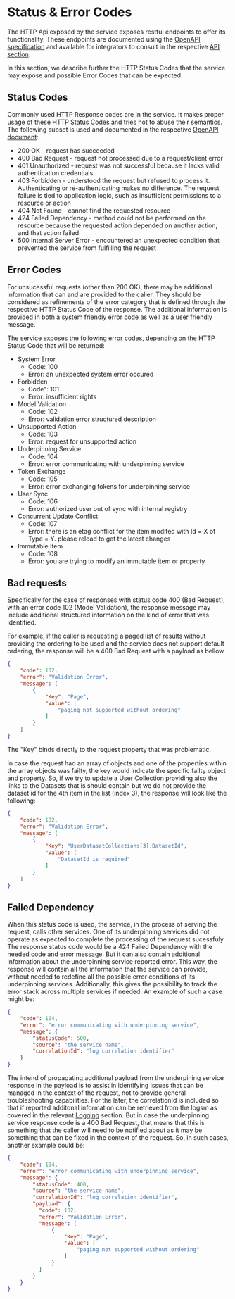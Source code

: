 # Status & Error Codes

The HTTP Api exposed by the service exposes restful endpoints to offer its functionality. These endpoints are documented using the [OpenAPI specification](http://openapis.org/) and available for integrators to consult in the respective [API section](openapi.md).

In this section, we describe further the HTTP Status Codes that the service may expose and possible Error Codes that can be expected.

## Status Codes

Commonly used HTTP Response codes are in the service. It makes proper usage of these HTTP Status Codes and tries not to abuse their semantics. The following subset is used and documented in the respective [OpenAPI document](openapi.md):

* 200 OK - request has succeeded
* 400 Bad Request - request not processed due to a request/client error
* 401 Unauthorized - request was not successful because it lacks valid authentication credentials
* 403 Forbidden - understood the request but refused to process it. Authenticating or re-authenticating makes no difference. The request failure is tied to application logic, such as insufficient permissions to a resource or action
* 404 Not Found - cannot find the requested resource
* 424 Failed Dependency - method could not be performed on the resource because the requested action depended on another action, and that action failed
* 500 Internal Server Error - encountered an unexpected condition that prevented the service from fulfilling the request

## Error Codes

For unsucessful requests (other than 200 OK), there may be additional information that can and are provided to the caller. They should be considered as refinements of the error category that is defined through the respective HTTP Status Code of the response. The additional information is provided in both a system friendly error code as well as a user friendly message.

The service exposes the following error codes, depending on the HTTP Status Code that will be returned:

* System Error
    * Code: 100
    * Error: an unexpected system error occured
* Forbidden
    * Code": 101
    * Error: insufficient rights
* Model Validation
    * Code: 102
    * Error: validation error structured description
* Unsupported Action
    * Code: 103
    * Error: request for unsupported action
* Underpinning Service
    * Code: 104
    * Error: error communicating with underpinning service
* Token Exchange
    * Code: 105
    * Error: error exchanging tokens for underpinning service
* User Sync
    * Code: 106
    * Error: authorized user out of sync with internal registry
* Concurrent Update Conflict
    * Code: 107
    * Error: there is an etag conflict for the item modifed with Id = X of Type = Y. please reload to get the latest changes
* Immutable Item
    * Code: 108
    * Error: you are trying to modify an immutable item or property

## Bad requests

Specifically for the case of responses with status code 400 (Bad Request), with an error code 102 (Model Validation), the response message may include additional structured information on the kind of error that was identified. 

For example, if the caller is requesting a paged list of results without providing the ordering to be used and the service does not support default ordering, the response will be a 400 Bad Request with a payload as bellow

```json
{
    "code": 102,
    "error": "Validation Error",
    "message": [
        {
            "Key": "Page",
            "Value": [
                "paging not supported without ordering"
            ]
        }
    ]
}
```

The "Key" binds directly to the request property that was problematic.

In case the request had an array of objects and one of the properties within the array objects was failty, the key would indicate the specific failty object and property. So, if we try to update a User Collection providing also the links to the Datasets that is should contain but we do not provide the dataset id for the 4th item in the list (index 3), the response will look like the following:

```json
{
    "code": 102,
    "error": "Validation Error",
    "message": [
        {
            "Key": "UserDatasetCollections[3].DatasetId",
            "Value": [
                "DatasetId is required"
            ]
        }
    ]
}
```

## Failed Dependency

When this status code is used, the service, in the process of serving the request, calls other services. One of its underpinning services did not operate as expected to complete the processing of the request sucessfuly. The response status code would be a 424 Failed Dependency with the needed code and error message. But it can also contain additional information about the underpinning service reported error. This way, the response will contain all the information that the service can provide, without needed to redefine all the possible error conditions of its underpinning services. Additionally, this gives the possibility to track the error stack across multiple services if needed. An example of such a case might be:

```json
{
    "code": 104,
    "error": "error communicating with underpinning service",
    "message": {
        "statusCode": 500,
        "source": "the service name",
        "correlationId": "log correlation identifier"
    }
}
```

The intend of propagating additional payload from the underpining service response in the payload is to assist in identifying issues that can be managed in the context of the request, not to provide general troubleshooting capabilities. For the later, the correlationId is included so that if reported additonal information can be retrieved from the logsm as covered in the relevant [Logging](logging.md) section. But in case the underpinning service response code is a 400 Bad Request, that means that this is something that the caller will need to be notified about as it may be something that can be fixed in the context of the request. So, in such cases, another example could be:

```json
{
    "code": 104,
    "error": "error communicating with underpinning service",
    "message": {
        "statusCode": 400,
        "source": "the service name",
        "correlationId": "log correlation identifier",
        "payload": {
          "code": 102,
          "error": "Validation Error",
          "message": [
              {
                  "Key": "Page",
                  "Value": [
                      "paging not supported without ordering"
                  ]
              }
          ]
        }
    }
}
```